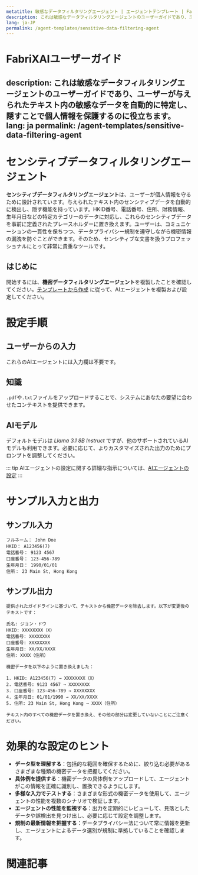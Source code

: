 ```yaml
---
metatitle: 敏感なデータフィルタリングエージェント | エージェントテンプレート | FabriXAI ユーザーガイド
description: これは敏感なデータフィルタリングエージェントのユーザーガイドであり、ユーザーが与えられたテキスト内の敏感なデータを自動的に特定し、隠すことで個人情報を保護するのに役立ちます。
lang: ja-JP
permalink: /agent-templates/sensitive-data-filtering-agent
---
```


# FabriXAIユーザーガイド
description: これは敏感なデータフィルタリングエージェントのユーザーガイドであり、ユーザーが与えられたテキスト内の敏感なデータを自動的に特定し、隠すことで個人情報を保護するのに役立ちます。
lang: ja
permalink: /agent-templates/sensitive-data-filtering-agent
---

# センシティブデータフィルタリングエージェント

**センシティブデータフィルタリングエージェント**は、ユーザーが個人情報を守るために設計されています。与えられたテキスト内のセンシティブデータを自動的に検出し、隠す機能を持っています。HKID番号、電話番号、住所、財務情報、生年月日などの特定カテゴリーのデータに対応し、これらのセンシティブデータを事前に定義されたプレースホルダーに置き換えます。ユーザーは、コミュニケーションの一貫性を保ちつつ、データプライバシー規制を遵守しながら機密情報の漏洩を防ぐことができます。そのため、センシティブな文書を扱うプロフェッショナルにとって非常に貴重なツールです。

## はじめに

開始するには、**機密データフィルタリングエージェント**を複製したことを確認してください。[テンプレートから作成](/ja-jp/create-from-templates/) に従って、AIエージェントを複製および設定してください。

# 設定手順

## ユーザーからの入力

これらのAIエージェントには入力欄は不要です。

## 知識

`.pdf`や`.txt`ファイルをアップロードすることで、システムにあなたの要望に合わせたコンテキストを提供できます。

## AIモデル

デフォルトモデルは *Llama 3.1 8B Instruct* ですが、他のサポートされているAIモデルも利用できます。必要に応じて、よりカスタマイズされた出力のためにプロンプトを調整してください。

::: tip
AIエージェントの設定に関する詳細な指示については、[AIエージェントの設定](/en-us/configure-ai-agent/)
:::

# サンプル入力と出力

## サンプル入力

```
フルネーム： John Doe
HKID： A123456(7)
電話番号： 9123 4567
口座番号： 123-456-789
生年月日： 1990/01/01
住所： 23 Main St, Hong Kong
```

## サンプル出力

```
提供されたガイドラインに基づいて、テキストから機密データを除去します。以下が変更後のテキストです：

氏名: ジョン・ドウ
HKID: XXXXXXXX（X）
電話番号: XXXXXXXX
口座番号: XXXXXXXX
生年月日: XX/XX/XXXX
住所: XXXX（住所）

機密データを以下のように置き換えました：

1. HKID: A123456(7) → XXXXXXXX（X）
2. 電話番号: 9123 4567 → XXXXXXXX
3. 口座番号: 123-456-789 → XXXXXXXX
4. 生年月日: 01/01/1990 → XX/XX/XXXX
5. 住所: 23 Main St, Hong Kong → XXXX（住所）

テキスト内のすべての機密データを置き換え、その他の部分は変更していないことにご注意ください。
```

# 効果的な設定のヒント

- **データ型を理解する**：包括的な範囲を確保するために、絞り込む必要があるさまざまな種類の機密データを把握してください。
- **具体例を提供する**：機密データの具体例をアップロードして、エージェントがこの情報を正確に識別し、置換できるようにします。
- **多様な入力でテストする**：さまざまな形式の機密データを使用して、エージェントの性能を複数のシナリオで検証します。
- **エージェントの性能を監視する**：出力を定期的にレビューして、見落としたデータや誤検出を見つけ出し、必要に応じて設定を調整します。
- **規制の最新情報を把握する**：データプライバシー法について常に情報を更新し、エージェントによるデータ選別が規制に準拠していることを確認します。

# 関連記事
